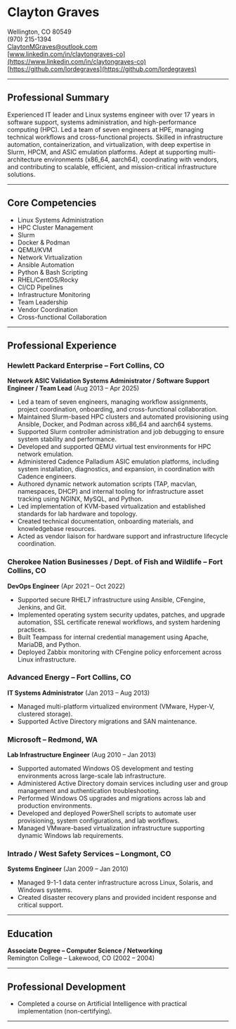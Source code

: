 # Clayton Graves

Wellington, CO 80549  
(970) 215-1394  
[ClaytonMGraves@outlook.com](mailto:ClaytonMGraves@outlook.com)  
[www.linkedin.com/in/claytongraves-co](https://www.linkedin.com/in/claytongraves-co)  
[https://github.com/lordegraves](https://github.com/lordegraves)  

---

## Professional Summary

Experienced IT leader and Linux systems engineer with over 17 years in software support, systems administration, and high-performance computing (HPC). Led a team of seven engineers at HPE, managing technical workflows and cross-functional projects. Skilled in infrastructure automation, containerization, and virtualization, with deep expertise in Slurm, HPCM, and ASIC emulation platforms. Adept at supporting multi-architecture environments (x86_64, aarch64), coordinating with vendors, and contributing to scalable, efficient, and mission-critical infrastructure solutions.

---

## Core Competencies
- Linux Systems Administration
- HPC Cluster Management
- Slurm
- Docker & Podman
- QEMU/KVM
- Network Virtualization
- Ansible Automation
- Python & Bash Scripting
- RHEL/CentOS/Rocky
- CI/CD Pipelines
- Infrastructure Monitoring
- Team Leadership
- Vendor Coordination
- Cross-functional Collaboration

---

## Professional Experience

### Hewlett Packard Enterprise – Fort Collins, CO  
**Network ASIC Validation Systems Administrator / Software Support Engineer / Team Lead** (Aug 2013 – Apr 2025)

- Led a team of seven engineers, managing workflow assignments, project coordination, onboarding, and cross-functional collaboration.
- Maintained Slurm-based HPC clusters and automated provisioning using Ansible, Docker, and Podman across x86_64 and aarch64 systems.
- Supported Slurm controller administration and job debugging to ensure system stability and performance.
- Developed and supported QEMU virtual test environments for HPC network emulation.
- Administered Cadence Palladium ASIC emulation platforms, including system installation, diagnostics, and expansion, in coordination with Cadence engineers.
- Authored dynamic network automation scripts (TAP, macvlan, namespaces, DHCP) and internal tooling for infrastructure asset tracking using NGINX, MySQL, and Python.
- Led implementation of KVM-based virtualization and established standards for lab hardware and topology.
- Created technical documentation, onboarding materials, and knowledgebase resources.
- Acted as vendor liaison for hardware support and infrastructure lifecycle coordination.

### Cherokee Nation Businesses / Dept. of Fish and Wildlife – Fort Collins, CO  
**DevOps Engineer** (Apr 2021 – Oct 2022)

- Supported secure RHEL7 infrastructure using Ansible, CFengine, Jenkins, and Git.
- Implemented operating system security updates, patches, and upgrade automation, SSL certificate renewal workflows, and system hardening practices.
- Built Teampass for internal credential management using Apache, MariaDB, and Python.
- Deployed Zabbix monitoring with CFengine policy enforcement across Linux infrastructure.

### Advanced Energy – Fort Collins, CO  
**IT Systems Administrator** (Jan 2013 – Aug 2013)

- Managed multi-platform virtualized environment (VMware, Hyper-V, clustered storage).
- Supported Active Directory migrations and SAN maintenance.

### Microsoft – Redmond, WA  
**Lab Infrastructure Engineer** (Aug 2010 – Jan 2013)

- Supported automated Windows OS development and testing environments across large-scale lab infrastructure.
- Administered Active Directory domain services including user and group management and authentication troubleshooting.
- Performed Windows OS upgrades and migrations across lab and production environments.
- Developed and deployed PowerShell scripts to automate user provisioning, system configurations, and lab workflows.
- Managed VMware-based virtualization infrastructure supporting dynamic Windows lab requirements.

### Intrado / West Safety Services – Longmont, CO  
**Systems Engineer** (Jan 2009 – Jan 2010)

- Managed 9-1-1 data center infrastructure across Linux, Solaris, and Windows systems.
- Created disaster recovery plans and provided incident response and critical support.

---

## Education

**Associate Degree – Computer Science / Networking**  
Remington College – Lakewood, CO (2002 – 2004)

---

## Professional Development

- Completed a course on Artificial Intelligence with practical implementation (non-certifying).

---
